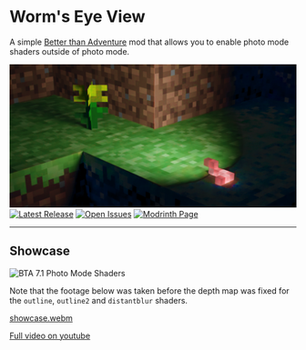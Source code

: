 # Worm's Eye View

A simple [Better than Adventure](https://www.betterthanadventure.net/) mod that allows you to enable photo mode shaders outside of photo mode.

<img alt="Banner Image" src="./media/banner/Final8bit.png"/>
<a href="https://github.com/FrostBird347/Worms-Eye-View/releases"><img alt="Latest Release" src="https://img.shields.io/github/release/FrostBird347/Worms-Eye-View?label=Latest%20Release"/></a>
<a href="https://github.com/FrostBird347/Worms-Eye-View/issues"><img alt="Open Issues" src="https://img.shields.io/github/issues-raw/FrostBird347/Worms-Eye-View?label=Open%20Issues"/></a>
<a href="https://modrinth.com/mod/worms-eye-view"><img alt="Modrinth Page" src="https://img.shields.io/badge/Modrinth%20Page-%20?logo=modrinth&color=%2316181c"/></a>

<hr>

## Showcase

<img alt="BTA 7.1 Photo Mode Shaders" src="./media/showcase/Shaders.webp"/>

Note that the footage below was taken before the depth map was fixed for the `outline`, `outline2` and `distantblur` shaders.

[showcase.webm](https://github.com/FrostBird347/Worms-Eye-View/assets/39435218/fe7fc76c-3370-4861-beef-f295a25b51d5)

[Full video on youtube](https://www.youtube.com/watch?v=72UN2aPCUYQ)
